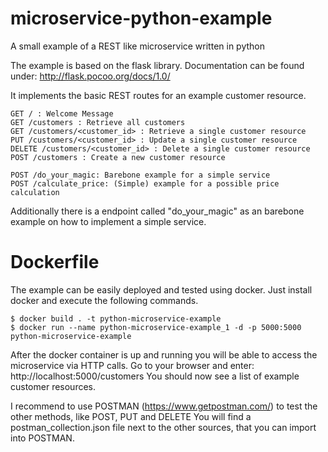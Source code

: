 # microservice-python-example
A small example of a REST like microservice written in python

The example is based on the flask library. 
Documentation can be found under: http://flask.pocoo.org/docs/1.0/

It implements the basic REST routes for an example customer resource.

    GET / : Welcome Message
    GET /customers : Retrieve all customers
    GET /customers/<customer_id> : Retrieve a single customer resource
    PUT /customers/<customer_id> : Update a single customer resource
    DELETE /customers/<customer_id> : Delete a single customer resource
    POST /customers : Create a new customer resource
    
    POST /do_your_magic: Barebone example for a simple service
    POST /calculate_price: (Simple) example for a possible price calculation

Additionally there is a endpoint called "do_your_magic" as an barebone example on how to implement a simple service.

# Dockerfile
The example can be easily deployed and tested using docker.
Just install docker and execute the following commands.

    $ docker build . -t python-microservice-example
    $ docker run --name python-microservice-example_1 -d -p 5000:5000 python-microservice-example

After the docker container is up and running you will be able to access the microservice via HTTP calls.
Go to your browser and enter: http://localhost:5000/customers
You should now see a list of example customer resources.

I recommend to use POSTMAN (https://www.getpostman.com/) to test the other methods, like POST, PUT and DELETE
You will find a postman_collection.json file next to the other sources, that you can import into POSTMAN.
